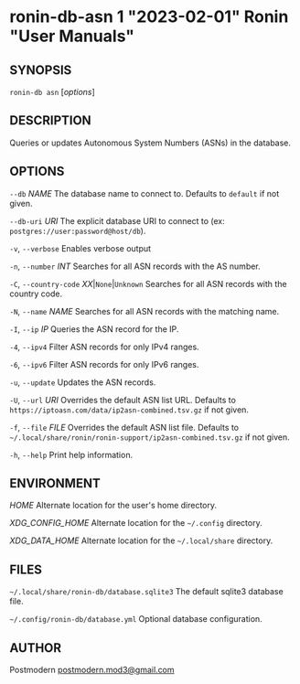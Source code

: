 # ronin-db-asn 1 "2023-02-01" Ronin "User Manuals"

## SYNOPSIS

`ronin-db asn` [*options*]

## DESCRIPTION

Queries or updates Autonomous System Numbers (ASNs) in the database.

## OPTIONS

`--db` *NAME*
  The database name to connect to. Defaults to `default` if not given.

`--db-uri` *URI*
  The explicit database URI to connect to
  (ex: `postgres://user:password@host/db`).

`-v`, `--verbose`
  Enables verbose output

`-n`, `--number` *INT*
  Searches for all ASN records with the AS number.

`-C`, `--country-code` *XX*\|`None`\|`Unknown`
  Searches for all ASN records with the country code.

`-N`, `--name` *NAME*
  Searches for all ASN records with the matching name.

`-I`, `--ip` *IP*
  Queries the ASN record for the IP.

`-4`, `--ipv4`
  Filter ASN records for only IPv4 ranges.

`-6`, `--ipv6`
  Filter ASN records for only IPv6 ranges.

`-u`, `--update`
  Updates the ASN records.

`-U`, `--url` *URI*
  Overrides the default ASN list URL.
  Defaults to `https://iptoasn.com/data/ip2asn-combined.tsv.gz` if not given.

`-f`, `--file` *FILE*
  Overrides the default ASN list file.
  Defaults to `~/.local/share/ronin/ronin-support/ip2asn-combined.tsv.gz`
  if not given.

`-h`, `--help`
  Print help information.

## ENVIRONMENT

*HOME*
  Alternate location for the user's home directory.

*XDG_CONFIG_HOME*
  Alternate location for the `~/.config` directory.

*XDG_DATA_HOME*
  Alternate location for the `~/.local/share` directory.

## FILES

`~/.local/share/ronin-db/database.sqlite3`
  The default sqlite3 database file.

`~/.config/ronin-db/database.yml`
  Optional database configuration.

## AUTHOR

Postmodern <postmodern.mod3@gmail.com>

